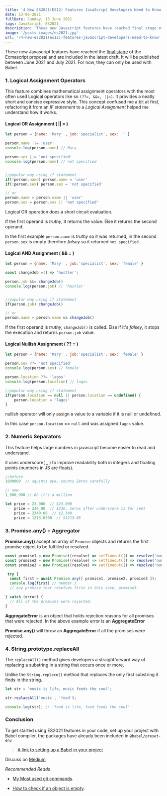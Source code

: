 ```yaml
---
title: '4 New ES2021(ES12) Features JavaScript Developers Need to Know'
date: 13-06-2021
fullDate: Sunday, 13 June 2021
tags: JavaScript, ES2021
description: 'These new Javascript features have reached final stage of the Ecmascript proposal and are included in the latest draft. It will be published between June 2021 and Jul 2021.'
image: '/posts-images/es2021.jpg'
url: '/4-new-es2021(es12)-features-javascript-developers-need-to-know'
---
```


These new Javascript features have reached the [final stage](https://github.com/tc39/proposals/blob/master/finished-proposals.md) of the Ecmascript proposal and are included in the latest draft. It will be published between June 2021 and July 2021. For now, they can only be used with Babel.

### 1. Logical Assignment Operators

This feature combines mathematical assignment operators with the most often used Logical operators like so `(??=, &&=, ||=)`. It provides a neatly short and concise expressive style. This concept confused me a bit at first, refactoring it from an *IF statement* to a *Logical Assignment*  helped me understand how it works.

#### Logical OR Assignment  ( || = )

```jsx
let person = {name: 'Mary' , job:'specialist', sex: '' }

person.name ||= 'user'
console.log(person.name) // Mary

person.sex ||= 'not specified'
console.log(person.name) // not specified


//popular way using if statement
if(!person.name) person.name = 'user'
if(!person.sex) person.sex = 'not specified'

// or
person.name = person.name || 'user'
person.sex = person.sex || 'not specified'
```

 Logical OR operation does a short circuit evaluation.

 If the first operand is *truthy*, it returns the value. Else it returns the second operand.

 In the first example `person.name` is *truthy* so it was returned, in the second `person.sex` is empty therefore *falsey* so it returned `not specified` .

#### Logical AND Assignment  ( && = )

```jsx
let person = {name: 'Mary' , job:'specialist', sex: 'female' }

const changeJob =() => 'hustler';

person.job &&= changeJob()
console.log(person.job) // 'hustler'


//popular way using if statement
if(person.job) changeJob()

// or
person.name = person.name && changeJob()

```

If the first operand is *truthy*, `changeJob()` is called. Else if it's *falsey*, it stops the execution and returns `person.job` value.

#### Logical Nullish Assignment  ( ?? = )

```jsx
let person = {name: 'Mary' , job:'specialist', sex: 'female' }

person.sex ??= 'not specified'
console.log(person.sex) // female

person.location ??= 'lagos'
console.log(person.location) // lagos

//popular way using if statement
if(person.location == null || person.location == undefined) {
    person.location = 'lagos'
}

```

nullish operator will only assign a value to a variable if it is null or undefined.

In this case `person.location` == `null` and was assigned `lagos` value.

### 2. Numeric Separators

This feature helps large numbers in javascript become easier to read and understand.

it uses underscore( _ ) to improve readability both in integers and floating points (numbers in JS are floats).

```js
//before
1000000  // squints eye, counts Zeros carefully

// now
1_000_000 // Oh it's a million

let price = 23_000  // $23,000
    price = 230_00  // $230. zeros after underscore is for cent
    price = 2340_00  // $2,340
    price = 1213_0500  // $1213.05

```

### 3. Promise.any() + Aggregator

**Promise.any()** accept an array of `Promise` objects and returns the first promise object to be fulfilled or resolved.

```js
const promise1 = new Promise((resolve) => setTimeout(() => resolve('number 1'), 30)
const promise2 = new Promise((resolve) => setTimeout(() => resolve('number 2'), 20)
const promise3 = new Promise((resolve) => setTimeout(() => resolve('number 3'), 10)

 try {
  const first = await Promise.any([ promise1, promise2, promise3 ]);
  console.log(first) // number 3
  // any promise that resolves first in this case, promise3. 

} catch (error) {
  // All of the promises were rejected.
}
```

**AggregateError** is an object that holds rejection reasons for all promises that were rejected. In the above example error is an **AggregateError**

**Promise.any()** will throw an **AggregateError** if all the promises were rejected.

### 4. String.prototype.replaceAll

The `replaceAll()` method gives developers a straightforward way of replacing a substring in a string that occurs once or more.

Unlike the `String.replace()` method that replaces the only first substring it finds in the string. 


```js
let str = 'music is life, music feeds the soul';

str.replaceAll('music', 'food');

console.log(str); // 'food is life, food feeds the soul'

```

### Conclusion

To get started using ES2021 features in your code, set up your project with Babel compiler, the packages have already been included in `@babel/preset-env`


> [A link to setting up a Babel in your project](https://babeljs.io/setup#installation)

Discuss on [Medium](https://agirlcodes.medium.com/4-new-es2021-es12-features-javascript-developers-need-to-know-54964dc1a49d)

*Recommended Reads*

- [My Most used git commands](https://www.agirl.codes/my-most-used-git-commands).

- [How to check if an object is empty](https://www.agirl.codes/my-most-used-git-commands).